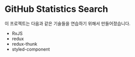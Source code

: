 
GitHub Statistics Search
======

이 프로젝트는 다음과 같은 기술들을 연습하기 위해서 만들어졌습니다.

* RxJS
* redux
* redux-thunk
* styled-component

